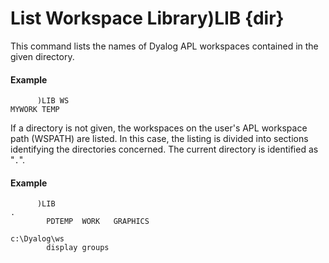 




<h1 class="heading"><span class="name">List Workspace Library</span><span class="command">)LIB {dir}</span></h1>

This command lists the names of Dyalog APL workspaces contained in the given directory.

#### Example
```apl
      )LIB WS
MYWORK TEMP
```


If a directory is not given, the workspaces on the user's APL workspace path (WSPATH) are listed.  In this case, the listing is divided into sections identifying the directories concerned.  The current directory is identified as "`.`".

#### Example
```apl
      )LIB
.
        PDTEMP  WORK   GRAPHICS
```
```apl
c:\Dyalog\ws
        display groups
```



